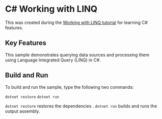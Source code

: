# C# Working with LINQ

This was created during the [Working with LINQ tutorial](https://docs.microsoft.com/dotnet/csharp/tutorials/working-with-linq) for learning C# features.

## Key Features

This sample demonstrates querying data sources and processing them using Language Integrated Query (LINQ) in C#.

## Build and Run

To build and run the sample, type the following two commands:

`dotnet restore`
`dotnet run`

`dotnet restore` restores the dependencies .
`dotnet run` builds and runs the output assembly.
